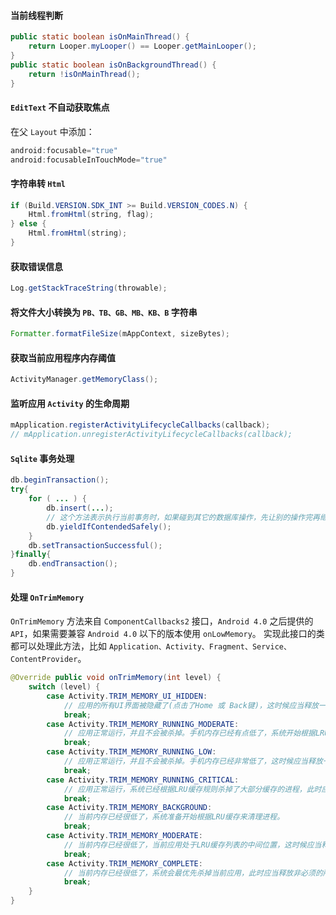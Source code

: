 
#### 当前线程判断
```java
public static boolean isOnMainThread() {
    return Looper.myLooper() == Looper.getMainLooper();
}
public static boolean isOnBackgroundThread() {
    return !isOnMainThread();
}
```

#### `EditText` 不自动获取焦点

在父 `Layout` 中添加：
```java
android:focusable="true"
android:focusableInTouchMode="true"
```

#### 字符串转 `Html`
```java
if (Build.VERSION.SDK_INT >= Build.VERSION_CODES.N) {
    Html.fromHtml(string, flag);
} else {
    Html.fromHtml(string);
}
```

#### 获取错误信息
```java
Log.getStackTraceString(throwable);
```

#### 将文件大小转换为 `PB、TB、GB、MB、KB、B` 字符串
```java
Formatter.formatFileSize(mAppContext, sizeBytes);
```

#### 获取当前应用程序内存阈值
```java
ActivityManager.getMemoryClass();
```

#### 监听应用 `Activity` 的生命周期
```java
mApplication.registerActivityLifecycleCallbacks(callback);
// mApplication.unregisterActivityLifecycleCallbacks(callback);
```

#### `Sqlite` 事务处理
```java
db.beginTransaction();
try{
    for ( ... ) {
        db.insert(...);
        // 这个方法表示执行当前事务时，如果碰到其它的数据库操作，先让别的操作完再继续执行。
        db.yieldIfContendedSafely();
    }
    db.setTransactionSuccessful();
}finally{
    db.endTransaction();
}
```

#### 处理 `OnTrimMemory`

`OnTrimMemory` 方法来自 `ComponentCallbacks2` 接口，`Android 4.0` 之后提供的 `API`，如果需要兼容 `Android 4.0` 以下的版本使用 `onLowMemory`。
实现此接口的类都可以处理此方法，比如 `Application、Activity、Fragment、Service、ContentProvider`。
```java
@Override public void onTrimMemory(int level) {
    switch (level) {
        case Activity.TRIM_MEMORY_UI_HIDDEN:
            // 应用的所有UI界面被隐藏了(点击了Home 或 Back键)，这时候应当释放一些资源。
            break;
        case Activity.TRIM_MEMORY_RUNNING_MODERATE:
            // 应用正常运行，并且不会被杀掉。手机内存已经有点低了，系统开始根据LRU缓存规则杀死进程。
            break;
        case Activity.TRIM_MEMORY_RUNNING_LOW:
            // 应用正常运行，并且不会被杀掉。手机内存已经非常低了，这时候应当释放一些资源。
            break;
        case Activity.TRIM_MEMORY_RUNNING_CRITICAL:
            // 应用正常运行，系统已经根据LRU缓存规则杀掉了大部分缓存的进程，此时应当释放非必须的所有资源。
            break;
        case Activity.TRIM_MEMORY_BACKGROUND:
            // 当前内存已经很低了，系统准备开始根据LRU缓存来清理进程。
            break;
        case Activity.TRIM_MEMORY_MODERATE:
            // 当前内存已经很低了，当前应用处于LRU缓存列表的中间位置，这时候应当释放一些资源。
            break;
        case Activity.TRIM_MEMORY_COMPLETE:
            // 当前内存已经很低了，系统会最优先杀掉当前应用，此时应当释放非必须的所有资源。
            break;
    }
}
```
